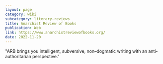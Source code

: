 ```yaml
---
layout: page
category: wiki
subcategory: literary-reviews
title: Anarchist Review of Books
publication: Web
link: https://www.anarchistreviewofbooks.org/
date: 2022-11-20
---
```


"ARB brings you intelligent, subversive, non–dogmatic writing with an anti-authoritarian perspective."

